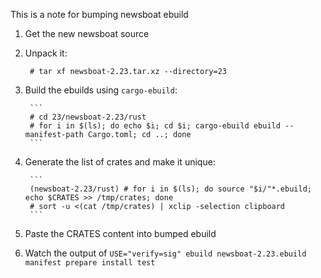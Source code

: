This is a note for bumping newsboat ebuild

1. Get the new newsboat source
2. Unpack it:

        # tar xf newsboat-2.23.tar.xz --directory=23

3. Build the ebuilds using `cargo-ebuild`:

        ```
        # cd 23/newsboat-2.23/rust
        # for i in $(ls); do echo $i; cd $i; cargo-ebuild ebuild --manifest-path Cargo.toml; cd ..; done
        ```

4. Generate the list of crates and make it unique:

        ```
        (newsboat-2.23/rust) # for i in $(ls); do source "$i/"*.ebuild; echo $CRATES >> /tmp/crates; done
        # sort -u <(cat /tmp/crates) | xclip -selection clipboard
        ```
5. Paste the CRATES content into bumped ebuild
6. Watch the output of `USE="verify=sig" ebuild newsboat-2.23.ebuild manifest prepare install test`
